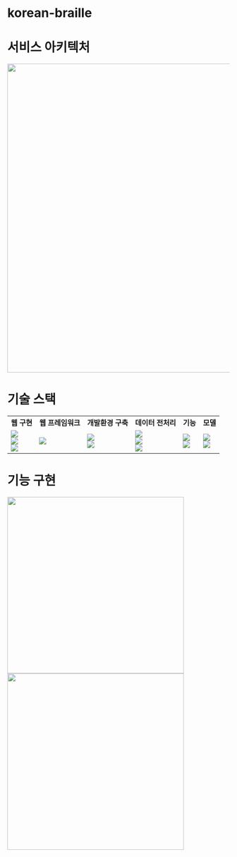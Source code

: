 # korean-braille
<h1>서비스 아키텍처</h1>
<p>
  <img src="https://user-images.githubusercontent.com/59506394/103236776-17963800-4989-11eb-98fa-b2e5e936cc10.png" width="700">
</p>
<h1>기술 스택</h1>
<table align="center">
  <tr align="center">
    <td><strong>웹 구현</strong></td>
    <td><strong>웹 프레임워크</strong></td>
    <td><strong>개발환경 구축</strong></td>
    <td><strong>데이터 전처리</strong></td>
    <td><strong>기능</strong></td>
    <td><strong>모델</strong></td>
  </tr>
  <tr>
    <td>
      <img src="https://img.shields.io/badge/HTML5-E34F26?style=flat-square&logo=HTML5&logoColor=white"/>
      <br>
      <img src="https://img.shields.io/badge/CSS3-1572B6?style=flat-square&logo=CSS3&logoColor=white"/>
      <br>
      <img src="https://img.shields.io/badge/JavaScript-F7DF1E?style=flat-square&logo=JavaScript&logoColor=white"/>
    </td>
    <td>
      <img src="https://img.shields.io/badge/Flask-000000?style=flat-square&logo=Flask&logoColor=white"/>
    </td>
    <td>
      <img src="https://img.shields.io/badge/Amazon AWS-232F3E?style=flat-square&logo=Amazon-AWS&logoColor=white"/>
      <br>
      <img src="https://img.shields.io/badge/Ubuntu-E95420?style=flat-square&logo=Ubuntu&logoColor=white"/>
    </td>
    <td>
      <img src="https://img.shields.io/badge/TensorFlow-FF6F00?style=flat-square&logo=TensorFlow&logoColor=white"/>
      <br>
      <img src="https://img.shields.io/badge/Keras-D00000?style=flat-square&logo=Keras&logoColor=white"/>
      <br>
      <img src="https://img.shields.io/badge/OpenCV-8D6748?style=flat-square&logo=OpenCV&logoColor=white"/>
    </td>
    <td>
      <img src="https://img.shields.io/badge/Amazon Polly-9558B2?style=flat-square&logo=Amazon-Polly&logoColor=white"/>
      <br>
      <img src="https://img.shields.io/badge/Pygame-EA4AAA?style=flat-square&logo=Pygame&logoColor=white"/>
    </td>
    <td>
      <img src="https://img.shields.io/badge/Jupyter-F37626?style=flat-square&logo=Jupyter&logoColor=white"/>
      <br>
      <img src="https://img.shields.io/badge/PyCharm-000000?style=flat-square&logo=PyCharm&logoColor=white"/>
    </td>
  </tr>
</table>
<h1>기능 구현</h1>
<p>
  <img src="https://user-images.githubusercontent.com/59506394/103234700-a738e800-4983-11eb-8528-10955e280109.gif" width="400">
  <img src="https://user-images.githubusercontent.com/59506394/103234723-b0c25000-4983-11eb-80e0-dcd622186219.gif" width="400">
</p>

